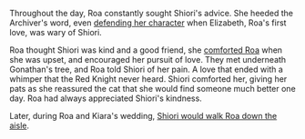 <!-- title: A Witch's Cat -->

Throughout the day, Roa constantly sought Shiori's advice. She heeded the Archiver's word, even [defending her character](https://youtu.be/m2OG5auudrQ?t=2906) when Elizabeth, Roa's first love, was wary of Shiori.

Roa thought Shiori was kind and a good friend, she [comforted Roa](https://youtu.be/m2OG5auudrQ?t=11454) when she was upset, and encouraged her pursuit of love. They met underneath Gonathan's tree, and Roa told Shiori of her pain. A love that ended with a whimper that the Red Knight never heard. Shiori comforted her, giving her pats as she reassured the cat that she would find someone much better one day. Roa had always appreciated Shiori's kindness.

Later, during Roa and Kiara's wedding, [Shiori would walk Roa down the aisle](https://youtu.be/mb91g7vQSnA?t=10583).